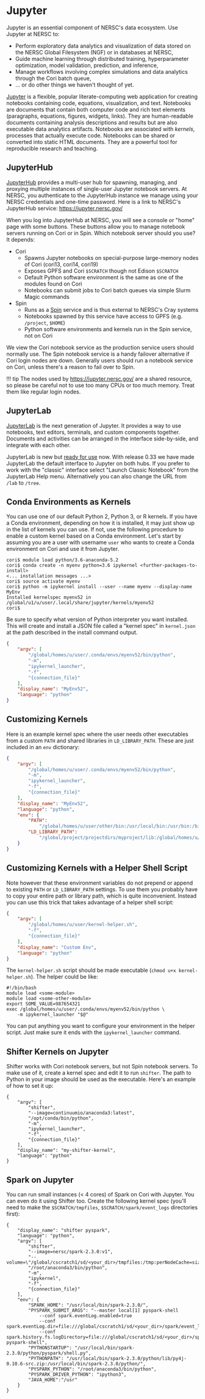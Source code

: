 # Jupyter

Jupyter is an essential component of NERSC's data ecosystem.
Use Jupyter at NERSC to:

* Perform exploratory data analytics and visualization of data stored on the NERSC Global Filesystem (NGF) or in databases at NERSC,
* Guide machine learning through distributed training, hyperparameter optimization, model validation, prediction, and inference,
* Manage workflows involving complex simulations and data analytics through the Cori batch queue,
* ... or do other things we haven't thought of yet.

[Jupyter](https://jupyter.readthedocs.io/en/latest/)
is a flexible, popular literate-computing web application for creating notebooks containing code, equations, visualization, and text.
Notebooks are documents that contain both computer code and rich text elements (paragraphs, equations, figures, widgets, links).
They are human-readable documents containing analysis descriptions and results but are also executable data analytics artifacts.
Notebooks are associated with *kernels*, processes that actually execute code.
Notebooks can be shared or converted into static HTML documents.
They are a powerful tool for reproducible research and teaching.

## JupyterHub

[JupyterHub](https://jupyterhub.readthedocs.io/en/stable/)
provides a multi-user hub for spawning, managing, and proxying multiple instances of single-user Jupyter notebook servers.
At NERSC, you authenticate to the JupyterHub instance we manage using your NERSC credentials and one-time password.
Here is a link to NERSC's JupyterHub service: https://jupyter.nersc.gov/

When you log into JupyterHub at NERSC, you will see a console or "home" page with some buttons.
These buttons allow you to manage notebook servers running on Cori or in Spin.
Which notebook server should you use?  It depends:

* Cori
    * Spawns Jupyter notebooks on special-purpose large-memory nodes of Cori (cori13, cori14, cori19)
    * Exposes GPFS and Cori `$SCRATCH` though not Edison `$SCRATCH`
    * Default Python software environment is the same as one of the modules found on Cori
    * Notebooks can submit jobs to Cori batch queues via simple Slurm Magic commands
* Spin
    * Runs as a [Spin](../services/spin/index.md) service and is thus external to NERSC's Cray systems
    * Notebooks spawned by this service have access to GPFS (e.g. `/project`, `$HOME`)
    * Python software environments and kernels run in the Spin service, not on Cori

We view the Cori notebook service as the production service users should normally use.
The Spin notebook service is a handy failover alternative if Cori login nodes are down.
Generally users should run a notebook service on Cori, unless there's a reason to fail over to Spin.

!!! tip
    The nodes used by <https://jupyter.nersc.gov/> are a shared resource, so
    please be careful not to use too many CPUs or too much memory.  Treat them
    like regular login nodes.

## JupyterLab

[JupyterLab](https://jupyterlab.readthedocs.io/en/stable/)
is the next generation of Jupyter.
It provides a way to use notebooks, text editors, terminals, and custom components together.
Documents and activities can be arranged in the interface side-by-side, and integrate with each other.

JupyterLab is new but [ready for use](https://blog.jupyter.org/jupyterlab-is-ready-for-users-5a6f039b8906) now.
With release 0.33 we have made JupyterLab the default interface to Jupyter on both hubs.
If you prefer to work with the "classic" interface select "Launch Classic Notebook" from the JupyterLab Help menu.
Alternatively you can also change the URL from `/lab` to `/tree`.

## Conda Environments as Kernels

You can use one of our default Python 2, Python 3, or R kernels.
If you have a Conda environment, depending on how it is installed, it may just show up in the list of kernels you can use.
If not, use the following procedure to enable a custom kernel based on a Conda environment.
Let's start by assuming you are a user with username `user` who wants to create a Conda environment on Cori and use it from Jupyter.

    cori$ module load python/3.6-anaconda-5.2
    cori$ conda create -n myenv python=3.6 ipykernel <further-packages-to-install>
    <... installation messages ...>
    cori$ source activate myenv
    cori$ python -m ipykernel install --user --name myenv --display-name MyEnv
    Installed kernelspec myenv52 in /global/u1/u/user/.local/share/jupyter/kernels/myenv52
    cori$

Be sure to specify what version of Python interpreter you want installed.
This will create and install a JSON file called a "kernel spec" in `kernel.json` at the path described in the install command output.

```json
{
	"argv": [
  		"/global/homes/u/user/.conda/envs/myenv52/bin/python",
  		"-m",
  		"ipykernel_launcher",
  		"-f",
  		"{connection_file}"
 	],
 	"display_name": "MyEnv52",
 	"language": "python"
}
```

## Customizing Kernels

Here is an example kernel spec where the user needs other executables from a custom `PATH` and shared libraries in `LD_LIBRARY_PATH`.
These are just included in an `env` dictionary:

```json
{
	"argv": [
  		"/global/homes/u/user/.conda/envs/myenv52/bin/python",
  		"-m",
  		"ipykernel_launcher",
  		"-f",
  		"{connection_file}"
 	],
 	"display_name": "MyEnv52",
 	"language": "python",
	"env": {
    	"PATH":
			"/global/homes/u/user/other/bin:/usr/local/bin:/usr/bin:/bin",
    	"LD_LIBRARY_PATH":
			"/global/project/projectdirs/myproject/lib:/global/homes/u/user/lib"
  	}
}
```

## Customizing Kernels with a Helper Shell Script

Note however that these environment variables do not prepend or append to existing `PATH` or `LD_LIBRARY_PATH` settings.
To use them you probably have to copy your entire path or library path, which is quite inconvenient.
Instead you can use this trick that takes advantage of a helper shell script:

```json
{
	"argv": [
    	"/global/homes/u/user/kernel-helper.sh",
  		"-f",
  		"{connection_file}"
 	],
 	"display_name": "Custom Env",
 	"language": "python"
}
```

The `kernel-helper.sh` script should be made executable (`chmod u+x kernel-helper.sh`).
The helper could be like:

```shell
#!/bin/bash
module load <some-module>
module load <some-other-module>
export SOME_VALUE=987654321
exec /global/homes/u/user/.conda/envs/myenv52/bin/python \
	-m ipykernel_launcher "$@"
```

You can put anything you want to configure your environment in the helper script.
Just make sure it ends with the `ipykernel_launcher` command.

## Shifter Kernels on Jupyter

Shifter works with Cori notebook servers, but not Spin notebook servers.
To make use of it, create a kernel spec and edit it to run `shifter`.
The path to Python in your image should be used as the executable.
Here's an example of how to set it up:

```shell
{
	"argv": [
    	"shifter",
        "--image=continuumio/anaconda3:latest",
        "/opt/conda/bin/python",
        "-m",
		"ipykernel_launcher",
        "-f",
		"{connection_file}"
	],
    "display_name": "my-shifter-kernel",
    "language": "python"
}
```

## Spark on Jupyter

You can run small instances (< 4 cores) of Spark on Cori with Jupyter.
You can even do it using Shifter too.
Create the following kernel spec (you'll need to make the `$SCRATCH/tmpfiles`, `$SCRATCH/spark/event_logs` directories first):

```shell
{
    "display_name": "shifter pyspark",
    "language": "python",
    "argv": [
        "shifter",
        "--image=nersc/spark-2.3.0:v1",
        "--volume=\"/global/cscratch1/sd/<your_dir>/tmpfiles:/tmp:perNodeCache=size=200G\"",
        "/root/anaconda3/bin/python",
        "-m",
        "ipykernel",
        "-f",
        "{connection_file}"
    ],
    "env": {
        "SPARK_HOME": "/usr/local/bin/spark-2.3.0/",
        "PYSPARK_SUBMIT_ARGS": "--master local[1] pyspark-shell
            --conf spark.eventLog.enabled=true
            --conf spark.eventLog.dir=file:///global/cscratch1/sd/<your_dir>/spark/event_logs
            --conf spark.history.fs.logDirectory=file:///global/cscratch1/sd/<your_dir>/spark/event_logs pyspark-shell",
        "PYTHONSTARTUP": "/usr/local/bin/spark-2.3.0/python/pyspark/shell.py",
        "PYTHONPATH": "/usr/local/bin/spark-2.3.0/python/lib/py4j-0.10.6-src.zip:/usr/local/bin/spark-2.3.0/python/",
        "PYSPARK_PYTHON": "/root/anaconda3/bin/python",
        "PYSPARK_DRIVER_PYTHON": "ipython3",
        "JAVA_HOME":"/usr" 
    }
}
```
